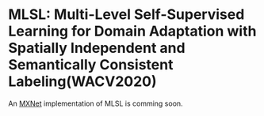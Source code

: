 # MLSL: Multi-Level Self-Supervised Learning for Domain Adaptation with Spatially Independent and Semantically Consistent Labeling(WACV2020)

An [MXNet](https://mxnet.apache.org/) implementation of MLSL is comming soon.
